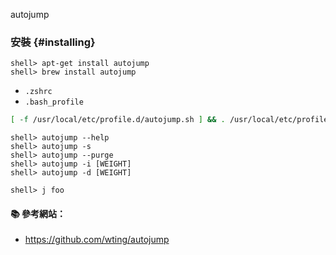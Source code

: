 autojump

### 安裝 {#installing}

```
shell> apt-get install autojump
shell> brew install autojump
```

- `.zshrc`
- `.bash_profile`
```sh
[ -f /usr/local/etc/profile.d/autojump.sh ] && . /usr/local/etc/profile.d/autojump.sh
```

```
shell> autojump --help
shell> autojump -s
shell> autojump --purge
shell> autojump -i [WEIGHT]
shell> autojump -d [WEIGHT]
```
```
shell> j foo
```

#### :books: 參考網站：
- https://github.com/wting/autojump
